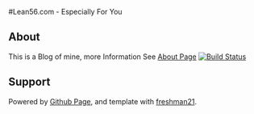 #Lean56.com - Especially For You
## About
This is a Blog of mine, more Information See [About Page](http://lean56.com/about/)
[![Build Status](https://travis-ci.org/zhangchaoxu/zhangchaoxu.github.io.png?branch=master)](https://travis-ci.org/zhangchaoxu/zhangchaoxu.github.io)

## Support
Powered by [Github Page](https://pages.github.com/), and template with [freshman21](https://github.com/yulijia/freshman21).
